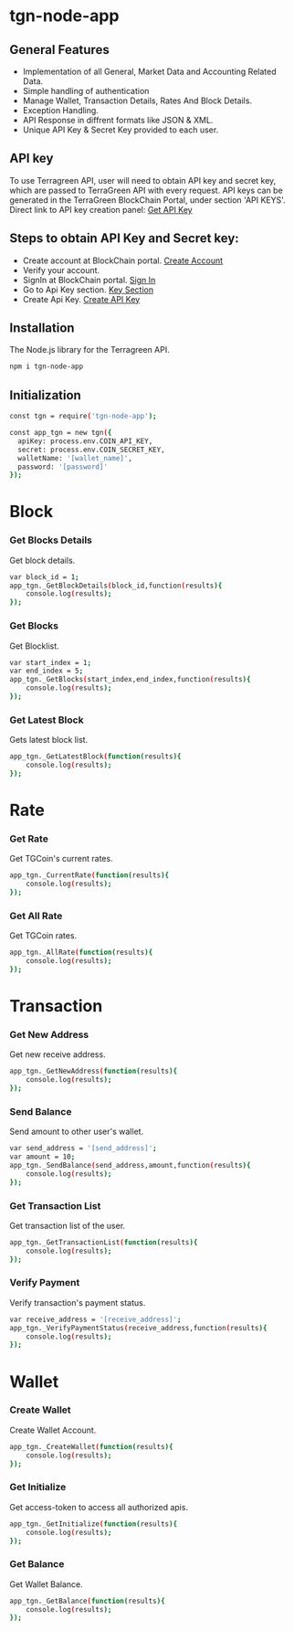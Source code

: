 # tgn-node-app
## General Features

* Implementation of all General, Market Data and Accounting Related Data.
* Simple handling of authentication
* Manage Wallet, Transaction Details, Rates And Block Details.
* Exception Handling.
* API Response in diffrent formats like JSON & XML.
* Unique API Key & Secret Key provided to each user.

## API key
		
To use Terragreen API, user will need to obtain API key and secret key, which are passed to TerraGreen API with every request. API keys can be generated in the TerraGreen BlockChain Portal, under section 'API KEYS'. Direct link to API key creation panel: [Get API Key]


## Steps to obtain API Key and Secret key:


* Create account at BlockChain portal. [Create Account]
* Verify your account.
* SignIn at BlockChain portal. [Sign In]
* Go to Api Key section. [Key Section]
* Create Api Key. [Create API Key]

## Installation
The Node.js library for the Terragreen API.
```sh
npm i tgn-node-app
```
## Initialization
```sh
const tgn = require('tgn-node-app');

const app_tgn = new tgn({
  apiKey: process.env.COIN_API_KEY,
  secret: process.env.COIN_SECRET_KEY,
  walletName: '[wallet_name]',
  password: '[password]'
});
```
# Block
### Get Blocks Details

Get block details.
```sh
var block_id = 1;
app_tgn._GetBlockDetails(block_id,function(results){
	console.log(results);
});
```
### Get Blocks

Get Blocklist.
```sh
var start_index = 1;
var end_index = 5;
app_tgn._GetBlocks(start_index,end_index,function(results){
	console.log(results);
});
```
### Get Latest Block

Gets latest block list.
```sh
app_tgn._GetLatestBlock(function(results){
	console.log(results);
});
```
# Rate
### Get Rate

Get TGCoin's current rates.
```sh
app_tgn._CurrentRate(function(results){
	console.log(results);
});
```
### Get All Rate

Get TGCoin rates.
```sh
app_tgn._AllRate(function(results){
	console.log(results);
});
```
# Transaction
### Get New Address

Get new receive address.
```sh
app_tgn._GetNewAddress(function(results){
	console.log(results);
});
```
### Send Balance

Send amount to other user's wallet.
```sh
var send_address = '[send_address]';
var amount = 10;
app_tgn._SendBalance(send_address,amount,function(results){
	console.log(results);
});
```
### Get Transaction List

Get transaction list of the user.
```sh
app_tgn._GetTransactionList(function(results){
	console.log(results);
});
```
### Verify Payment

Verify transaction's payment status.
```sh
var receive_address = '[receive_address]';
app_tgn._VerifyPaymentStatus(receive_address,function(results){
	console.log(results);
});
```
# Wallet
### Create Wallet

Create Wallet Account.
```sh
app_tgn._CreateWallet(function(results){
	console.log(results);
});
```
### Get Initialize

Get access-token to access all authorized apis.
```sh
app_tgn._GetInitialize(function(results){
	console.log(results);
});
```
### Get Balance

Get Wallet Balance.
```sh
app_tgn._GetBalance(function(results){
	console.log(results);
});
```

[Get API Key]: <http://blockchain.terragreen.io/Api/ApiCreate>
[Create API Key]: <http://blockchain.terragreen.io/Api/ApiCreate>
[Create Account]: <http://blockchain.terragreen.io/Account/Register>
[Sign In]: <http://blockchain.terragreen.io/Account/Login>
[Key Section]: <http://blockchain.terragreen.io/Docs/Index>

